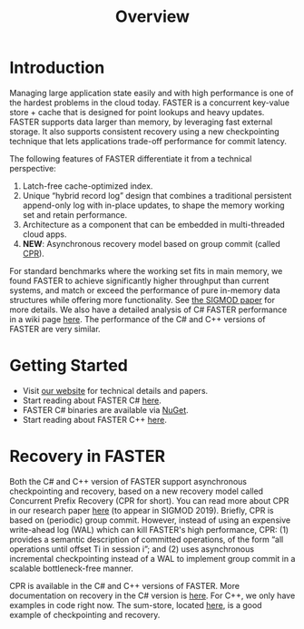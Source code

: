 ﻿---
layout: default
title: Overview
nav_order: 1
description: FASTER is a fast resilient key-value store and cache for larger-than-memory data
permalink: /
---

# Introduction

Managing large application state easily and with high performance is one of the hardest problems
in the cloud today. FASTER is a concurrent key-value store + cache that is designed for point 
lookups and heavy updates. FASTER supports data larger than memory, by leveraging fast external 
storage. It also supports consistent recovery using a new checkpointing technique that lets 
applications trade-off performance for commit latency.

The following features of FASTER differentiate it from a technical perspective:
1. Latch-free cache-optimized index.
2. Unique “hybrid record log” design that combines a traditional persistent append-only log with in-place updates, to shape the memory working set and retain performance.
3. Architecture as a component that can be embedded in multi-threaded cloud apps. 
4. **NEW**: Asynchronous recovery model based on group commit (called [CPR](#Recovery-in-FASTER)).

For standard benchmarks where the working set fits in main memory, we found FASTER to achieve
significantly higher throughput than current systems, and match or exceed the performance of pure 
in-memory data structures while offering more functionality. See [the SIGMOD paper](https://www.microsoft.com/en-us/research/uploads/prod/2018/03/faster-sigmod18.pdf) for more details. We also have a detailed
analysis of C# FASTER performance in a wiki page 
[here](https://github.com/Microsoft/FASTER/wiki/Performance-of-FASTER-in-C%23). The performance of the 
C# and C++ versions of FASTER are very similar.

# Getting Started

* Visit [our website](http://aka.ms/FASTER) for technical details and papers.
* Start reading about FASTER C# [here](/cs).
* FASTER C# binaries are available via [NuGet](https://www.nuget.org/packages/FASTER/).
* Start reading about FASTER C++ [here](/cc).


# Recovery in FASTER

Both the C# and C++ version of FASTER support asynchronous checkpointing and recovery, based on a new
recovery model called Concurrent Prefix Recovery (CPR for short). You can read more about CPR in our research
paper [here](https://www.microsoft.com/en-us/research/uploads/prod/2019/01/cpr-sigmod19.pdf) (to appear in 
SIGMOD 2019). Briefly, CPR is based on (periodic) group commit. However, instead of using an expensive 
write-ahead log (WAL) which can kill FASTER's high performance, CPR: (1) provides a semantic description of committed
operations, of the form “all operations until offset Ti in session i”; and (2) uses asynchronous 
incremental checkpointing instead of a WAL to implement group commit in a scalable bottleneck-free manner.

CPR is available in the C# and C++ versions of FASTER. More documentation on recovery in the C# version is
[here](/cs#checkpointing-and-recovery). For C++, we only
have examples in code right now. The sum-store, located [here](https://github.com/Microsoft/FASTER/tree/master/cc/playground/sum_store-dir), is a good example of checkpointing and recovery.
